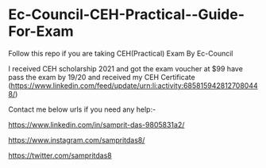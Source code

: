 # Ec-Council-CEH-Practical--Guide-For-Exam
Follow this repo if you are taking CEH(Practical) Exam By Ec-Council

I received CEH scholarship 2021 and got the exam voucher at $99 have pass the exam by 19/20 and received my CEH Certificate (https://www.linkedin.com/feed/update/urn:li:activity:6858159428127080448/) 

Contact me below urls if you need any help:-

https://www.linkedin.com/in/samprit-das-9805831a2/

https://www.instagram.com/sampritdas8/

https://twitter.com/sampritdas8
